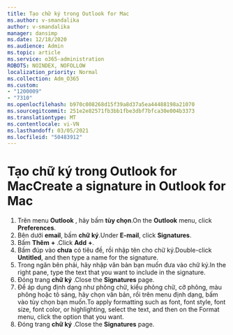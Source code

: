 ```yaml
---
title: Tạo chữ ký trong Outlook for Mac
ms.author: v-smandalika
author: v-smandalika
manager: dansimp
ms.date: 12/18/2020
ms.audience: Admin
ms.topic: article
ms.service: o365-administration
ROBOTS: NOINDEX, NOFOLLOW
localization_priority: Normal
ms.collection: Adm_O365
ms.custom:
- "1200009"
- "7310"
ms.openlocfilehash: b970c008268d15f39a8d37a5ea44488198a21070
ms.sourcegitcommit: 251e2e82571fb3bb1fbe3dbf7bfca30e004b3373
ms.translationtype: MT
ms.contentlocale: vi-VN
ms.lasthandoff: 03/05/2021
ms.locfileid: "50483912"
---
```

# <a name="create-a-signature-in-outlook-for-mac"></a><span data-ttu-id="d0dfd-102">Tạo chữ ký trong Outlook for Mac</span><span class="sxs-lookup"><span data-stu-id="d0dfd-102">Create a signature in Outlook for Mac</span></span>

1.  <span data-ttu-id="d0dfd-103">Trên menu **Outlook** , hãy bấm **tùy chọn**.</span><span class="sxs-lookup"><span data-stu-id="d0dfd-103">On the **Outlook** menu, click **Preferences**.</span></span>
2.  <span data-ttu-id="d0dfd-104">Bên dưới **email**, bấm **chữ ký**.</span><span class="sxs-lookup"><span data-stu-id="d0dfd-104">Under **E-mail**, click **Signatures**.</span></span>
3.  <span data-ttu-id="d0dfd-105">Bấm **Thêm** **+** .</span><span class="sxs-lookup"><span data-stu-id="d0dfd-105">Click **Add** **+**.</span></span>
4.  <span data-ttu-id="d0dfd-106">Bấm đúp vào **chưa** có tiêu đề, rồi nhập tên cho chữ ký.</span><span class="sxs-lookup"><span data-stu-id="d0dfd-106">Double-click **Untitled**, and then type a name for the signature.</span></span>
5.  <span data-ttu-id="d0dfd-107">Trong ngăn bên phải, hãy nhập văn bản bạn muốn đưa vào chữ ký.</span><span class="sxs-lookup"><span data-stu-id="d0dfd-107">In the right pane, type the text that you want to include in the signature.</span></span>
6.  <span data-ttu-id="d0dfd-108">Đóng trang **chữ ký** .</span><span class="sxs-lookup"><span data-stu-id="d0dfd-108">Close the **Signatures** page.</span></span>
7.  <span data-ttu-id="d0dfd-109">Để áp dụng định dạng như phông chữ, kiểu phông chữ, cỡ phông, màu phông hoặc tô sáng, hãy chọn văn bản, rồi trên menu định dạng, bấm vào tùy chọn bạn muốn.</span><span class="sxs-lookup"><span data-stu-id="d0dfd-109">To apply formatting such as font, font style, font size, font color, or highlighting, select the text, and then on the Format menu, click the option that you want.</span></span>
8.  <span data-ttu-id="d0dfd-110">Đóng trang **chữ ký** .</span><span class="sxs-lookup"><span data-stu-id="d0dfd-110">Close the **Signatures** page.</span></span>
